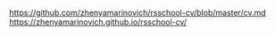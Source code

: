 
https://github.com/zhenyamarinovich/rsschool-cv/blob/master/cv.md
https://zhenyamarinovich.github.io/rsschool-cv/
